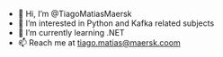 - 👋 Hi, I’m @TiagoMatiasMaersk
- 👀 I’m interested in Python and Kafka related subjects
- 🌱 I’m currently learning .NET
- 📫 Reach me at tiago.matias@maersk.coom

<!---
TiagoMatiasMaersk/TiagoMatiasMaersk is a ✨ special ✨ repository because its `README.md` (this file) appears on your GitHub profile.
You can click the Preview link to take a look at your changes.
--->
